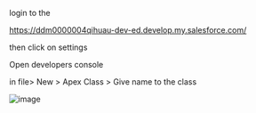 login to the 

https://ddm0000004qihuau-dev-ed.develop.my.salesforce.com/

then click on settings 

Open developers console

in file> New > Apex Class > Give name to the class

![image](https://github.com/omnandurkar/SalesForce/assets/125724085/5df22eb9-48fa-40d0-9a75-debdb50a7538)
